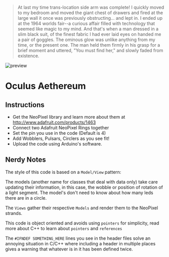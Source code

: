 > At last my time trans-location side arm was complete! I quickly moved to my bedroom and moved the giant chest of drawers and fired at the large wall it once was previously obstructing... and lept in. I ended up at the 1964 worlds fair--a curious affair filled with technology that seemed like magic to my mind. And that's when a man dressed in a slim black suit, of the finest fabric I had ever laid eyes on handed me a pair of goggles. The ominous glow was unlike anything from my time, or the present one. The man held them firmly in his grasp for a brief moment and uttered, "You must find her," and slowly faded from existence.

![preview](https://raw.github.com/zeroeth/oculus_aethereum/master/preview.jpg)

Oculus Aethereum
================


Instructions
------------

* Get the NeoPixel library and learn more about them at http://www.adafruit.com/products/1463
* Connect two Adafruit NeoPixel Rings together
* Set the pin you use in the code (Default is 4)
* Add Wobblers, Pulsars, Circlers as you see fit!
* Upload the code using Arduino's software.


Nerdy Notes
-----------

The style of this code is based on a `Model/View` pattern:

The models (another name for classes that deal with data only) take care updating their information, in this case, the wobble or position of rotation of a light segment. The model's don't need to know about how many leds there are in a circle.

The `Views` gather their respective `Models` and render them to the NeoPixel strands.

This code is object oriented and avoids using `pointers` for simplicity, read more about C++ to learn about `pointers` and `references`

The `#IFNDEF SOMETHING_HERE` lines you see in the header files solve an annoying situation in C/C++ where including a header in multiple places gives a warning that whatever is in it has been defined twice.
